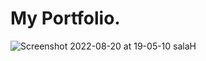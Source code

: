 # My Portfolio.


 
![Screenshot 2022-08-20 at 19-05-10 salaH](https://user-images.githubusercontent.com/97298001/185748875-e71c06c0-1639-44db-9289-c8a89e284245.png)
